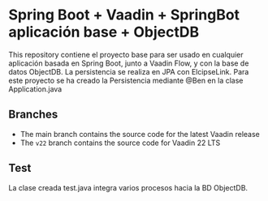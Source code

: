 # Spring Boot + Vaadin + SpringBot aplicación base + ObjectDB

This repository contiene el proyecto base para ser usado en cualquier aplicación basada en Spring Boot, junto a Vaadin Flow, y con la base de datos ObjectDB. La persistencia se realiza en JPA con ElcipseLink.
Para este proyecto se ha creado la Persistencia mediante @Ben en la clase Application.java



## Branches

- The main branch contains the source code for the latest Vaadin release
- The `v22` branch contains the source code for Vaadin 22 LTS

## Test

La clase creada test.java integra varios procesos hacia la BD ObjectDB.
